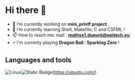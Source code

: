 # Hi there 👋

- 🔭 I’m currently working on **mini_printf project**
- 🌱 I’m currently learning Shell, Makefile, C and CSFML !
- 📫 How to reach me: mail : **mathys1.dupont@epitech.eu**
- ⚡ I'm currenty playing **Dragon Ball : Sparking Zero** !

## Languages and tools

![Linux](https://img.icons8.com/?size=25&id=63208&format=png&color=000000)![Static Badge](https://img.shields.io/badge/Linux-white?logo=https%3A%2F%2Fimg.icons8.com%2F%3Fsize%3D25%26id%3D63208%26format%3Dpng%26color%3D000000&color=grey&link=https%3A%2F%2Fubuntu.com%2F)(https://ubuntu.com/)
